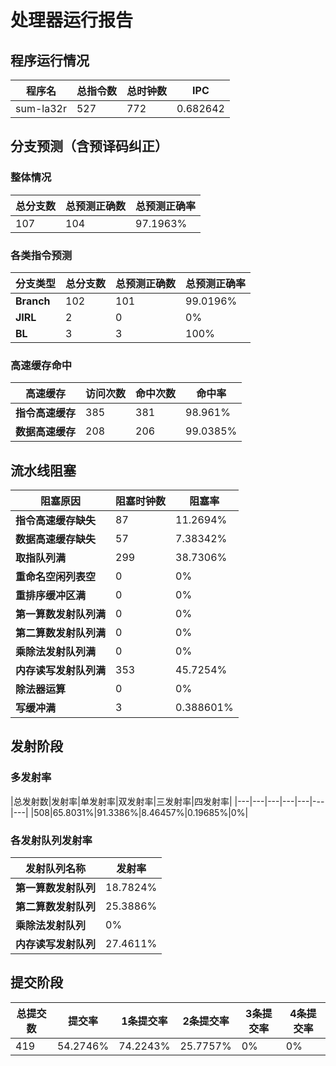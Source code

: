 # 处理器运行报告
## 程序运行情况
|程序名|总指令数|总时钟数|IPC|
|---|---|---|---|
|sum-la32r|527|772|0.682642|

## 分支预测（含预译码纠正）
### 整体情况
|总分支数|总预测正确数|总预测正确率|
|---|---|---|
|107|104|97.1963%|

### 各类指令预测
|分支类型|总分支数|总预测正确数|总预测正确率|
|---|---|---|---|
|**Branch**| 102 | 101 | 99.0196%|
|**JIRL**| 2 | 0 | 0%|
|**BL**| 3 | 3 | 100%|

### 高速缓存命中
|高速缓存|访问次数|命中次数|命中率|
|---|---|---|---|
|**指令高速缓存**| 385 | 381 | 98.961%|
|**数据高速缓存**| 208 | 206 | 99.0385%|
## 流水线阻塞
|阻塞原因|阻塞时钟数|阻塞率|
|---|---|---|
|**指令高速缓存缺失**| 87 | 11.2694%|
|**数据高速缓存缺失**| 57 | 7.38342%|
|**取指队列满**| 299 | 38.7306%|
|**重命名空闲列表空**|0 | 0%|
|**重排序缓冲区满**|0 | 0%|
|**第一算数发射队列满**|0 | 0%|
|**第二算数发射队列满**|0 | 0%|
|**乘除法发射队列满**|0 | 0%|
|**内存读写发射队列满**|353 | 45.7254%|
|**除法器运算**|0 | 0%|
|**写缓冲满**|3 | 0.388601%|

## 发射阶段
### 多发射率
|总发射数|发射率|单发射率|双发射率|三发射率|四发射率|
|---|---|---|---|---|---|---|
|508|65.8031%|91.3386%|8.46457%|0.19685%|0%|

### 各发射队列发射率
|发射队列名称|发射率|
|---|---|
|**第一算数发射队列**|18.7824%|
|**第二算数发射队列**|25.3886%|
|**乘除法发射队列**|0%|
|**内存读写发射队列**|27.4611%|

## 提交阶段
|总提交数|提交率|1条提交率|2条提交率|3条提交率|4条提交率|
|---|---|---|---|---|---|
|419|54.2746%|74.2243%|25.7757%|0%|0%|
